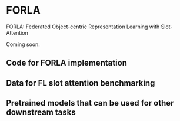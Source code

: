 # FORLA
FORLA: Federated Object-centric Representation Learning with Slot-Attention

Coming soon:
## Code for FORLA implementation 

## Data for FL slot attention benchmarking 

## Pretrained models that can be used for other downstream tasks

